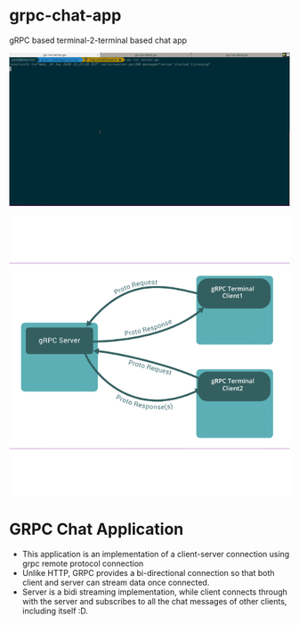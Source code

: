 # grpc-chat-app
gRPC based terminal-2-terminal based chat app

![](grpc.gif)

![](grpc.png)



# GRPC Chat Application

* This application is an implementation of a client-server connection using grpc remote protocol connection
* Unlike HTTP, GRPC provides a bi-directional connection so that both client and server can stream data once connected.
* Server is a bidi streaming implementation, while client connects through with the server and subscribes to all the chat messages of other clients, including itself :D.
